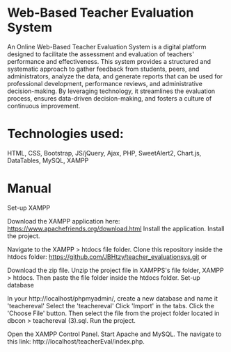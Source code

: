 # Web-Based Teacher Evaluation System
An Online Web-Based Teacher Evaluation System is a digital platform designed to facilitate the assessment and evaluation of teachers' performance and effectiveness. This system provides a structured and systematic approach to gather feedback from students, peers, and administrators, analyze the data, and generate reports that can be used for professional development, performance reviews, and administrative decision-making. By leveraging technology, it streamlines the evaluation process, ensures data-driven decision-making, and fosters a culture of continuous improvement.

# Technologies used:
HTML, CSS, Bootstrap, JS/jQuery, Ajax, PHP, SweetAlert2, Chart.js, DataTables, MySQL, XAMPP

# Manual
Set-up XAMPP

Download the XAMPP application here: https://www.apachefriends.org/download.html
Install the application.
Install the project.

Navigate to the XAMPP > htdocs file folder.
Clone this repository inside the htdocs folder: https://github.com/JBHtzy/teacher_evaluationsys.git
or

Download the zip file.
Unzip the project file in XAMPPS's file folder, XAMPP > htdocs.
Then paste the file folder inside the htdocs folder.
Set-up database

In your http://localhost/phpmyadmin/, create a new database and name it 'teachereval'
Select the 'teachereval'
Click 'Import' in the tabs.
Click the 'Choose File' button.
Then select the file from the project folder located in dbcon > teachereval (3).sql.
Run the project.

Open the XAMPP Control Panel.
Start Apache and MySQL.
The navigate to this link: http://localhost/teacherEval/index.php.
